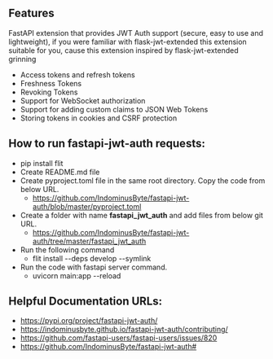 Features
 -

FastAPI extension that provides JWT Auth support (secure, easy to use and lightweight), if you were familiar with flask-jwt-extended this extension suitable for you, cause this extension inspired by flask-jwt-extended grinning

 - Access tokens and refresh tokens
 - Freshness Tokens
 - Revoking Tokens
 - Support for WebSocket authorization
 - Support for adding custom claims to JSON Web Tokens
 - Storing tokens in cookies and CSRF protection

How to run fastapi-jwt-auth requests:
 - 
 - pip install flit
 - Create README.md file 
 - Create pyproject.toml file in the same root directory. Copy the code from below URL.
   - https://github.com/IndominusByte/fastapi-jwt-auth/blob/master/pyproject.toml
 - Create a folder with name **fastapi_jwt_auth** and add files from below git URL.
   - https://github.com/IndominusByte/fastapi-jwt-auth/tree/master/fastapi_jwt_auth
 - Run the following command
   - flit install --deps develop --symlink
 - Run the code with fastapi server command.
   - uvicorn main:app --reload

Helpful Documentation URLs:
 -
 - https://pypi.org/project/fastapi-jwt-auth/
 - https://indominusbyte.github.io/fastapi-jwt-auth/contributing/
 - https://github.com/fastapi-users/fastapi-users/issues/820
 - https://github.com/IndominusByte/fastapi-jwt-auth#
